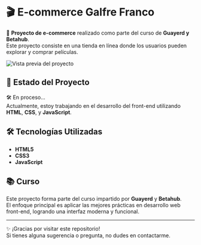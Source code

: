 # 🎬 E-commerce Galfre Franco

🛒 **Proyecto de e-commerce** realizado como parte del curso de **Guayerd y Betahub**.  
Este proyecto consiste en una tienda en línea donde los usuarios pueden explorar y comprar películas.

![Vista previa del proyecto](https://i.imgur.com/PuSI3wD.png)

## 🚧 Estado del Proyecto

🛠️ En proceso...  
Actualmente, estoy trabajando en el desarrollo del front-end utilizando **HTML**, **CSS**, y **JavaScript**.

## 🛠️ Tecnologías Utilizadas

- **HTML5**
- **CSS3**
- **JavaScript**

## 📚 Curso

Este proyecto forma parte del curso impartido por **Guayerd** y **Betahub**.  
El enfoque principal es aplicar las mejores prácticas en desarrollo web front-end, logrando una interfaz moderna y funcional.

---

✨ ¡Gracias por visitar este repositorio!  
Si tienes alguna sugerencia o pregunta, no dudes en contactarme.
